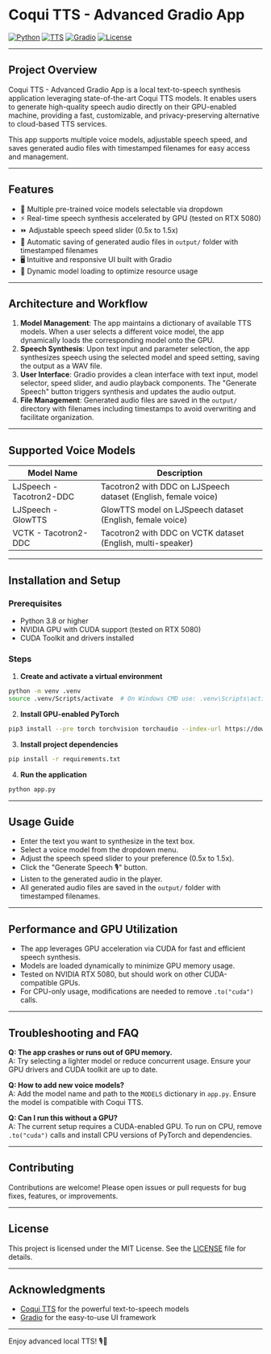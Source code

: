 # Coqui TTS - Advanced Gradio App

[![Python](https://img.shields.io/badge/python-3.8%2B-blue)](https://www.python.org/)
[![TTS](https://img.shields.io/badge/TTS-0.22.0-orange)](https://github.com/coqui-ai/TTS)
[![Gradio](https://img.shields.io/badge/Gradio-5.33.0-green)](https://gradio.app/)
[![License](https://img.shields.io/badge/license-MIT-brightgreen)](LICENSE)

---

## Project Overview

Coqui TTS - Advanced Gradio App is a local text-to-speech synthesis application leveraging state-of-the-art Coqui TTS models. It enables users to generate high-quality speech audio directly on their GPU-enabled machine, providing a fast, customizable, and privacy-preserving alternative to cloud-based TTS services.

This app supports multiple voice models, adjustable speech speed, and saves generated audio files with timestamped filenames for easy access and management.

---

## Features

- 🎤 Multiple pre-trained voice models selectable via dropdown
- ⚡ Real-time speech synthesis accelerated by GPU (tested on RTX 5080)
- ⏩ Adjustable speech speed slider (0.5x to 1.5x)
- 💾 Automatic saving of generated audio files in `output/` folder with timestamped filenames
- 🖥️ Intuitive and responsive UI built with Gradio
- 🔄 Dynamic model loading to optimize resource usage

---

## Architecture and Workflow

1. **Model Management**: The app maintains a dictionary of available TTS models. When a user selects a different voice model, the app dynamically loads the corresponding model onto the GPU.
2. **Speech Synthesis**: Upon text input and parameter selection, the app synthesizes speech using the selected model and speed setting, saving the output as a WAV file.
3. **User Interface**: Gradio provides a clean interface with text input, model selector, speed slider, and audio playback components. The "Generate Speech" button triggers synthesis and updates the audio output.
4. **File Management**: Generated audio files are saved in the `output/` directory with filenames including timestamps to avoid overwriting and facilitate organization.

---

## Supported Voice Models

| Model Name               | Description                          |
|--------------------------|------------------------------------|
| LJSpeech - Tacotron2-DDC | Tacotron2 with DDC on LJSpeech dataset (English, female voice) |
| LJSpeech - GlowTTS       | GlowTTS model on LJSpeech dataset (English, female voice)      |
| VCTK - Tacotron2-DDC     | Tacotron2 with DDC on VCTK dataset (English, multi-speaker)     |

---

## Installation and Setup

### Prerequisites

- Python 3.8 or higher
- NVIDIA GPU with CUDA support (tested on RTX 5080)
- CUDA Toolkit and drivers installed

### Steps

1. **Create and activate a virtual environment**

```bash
python -m venv .venv
source .venv/Scripts/activate  # On Windows CMD use: .venv\Scripts\activate
```

2. **Install GPU-enabled PyTorch**

```bash
pip3 install --pre torch torchvision torchaudio --index-url https://download.pytorch.org/whl/nightly/cu128
```

3. **Install project dependencies**

```bash
pip install -r requirements.txt
```

4. **Run the application**

```bash
python app.py
```

---

## Usage Guide

- Enter the text you want to synthesize in the text box.
- Select a voice model from the dropdown menu.
- Adjust the speech speed slider to your preference (0.5x to 1.5x).
- Click the "Generate Speech 🎙️" button.
- Listen to the generated audio in the player.
- All generated audio files are saved in the `output/` folder with timestamped filenames.

---

## Performance and GPU Utilization

- The app leverages GPU acceleration via CUDA for fast and efficient speech synthesis.
- Models are loaded dynamically to minimize GPU memory usage.
- Tested on NVIDIA RTX 5080, but should work on other CUDA-compatible GPUs.
- For CPU-only usage, modifications are needed to remove `.to("cuda")` calls.

---

## Troubleshooting and FAQ

**Q: The app crashes or runs out of GPU memory.**  
A: Try selecting a lighter model or reduce concurrent usage. Ensure your GPU drivers and CUDA toolkit are up to date.

**Q: How to add new voice models?**  
A: Add the model name and path to the `MODELS` dictionary in `app.py`. Ensure the model is compatible with Coqui TTS.

**Q: Can I run this without a GPU?**  
A: The current setup requires a CUDA-enabled GPU. To run on CPU, remove `.to("cuda")` calls and install CPU versions of PyTorch and dependencies.

---

## Contributing

Contributions are welcome! Please open issues or pull requests for bug fixes, features, or improvements.

---

## License

This project is licensed under the MIT License. See the [LICENSE](LICENSE) file for details.

---

## Acknowledgments

- [Coqui TTS](https://github.com/coqui-ai/TTS) for the powerful text-to-speech models  
- [Gradio](https://gradio.app/) for the easy-to-use UI framework

---

Enjoy advanced local TTS! 🎙️🚀
